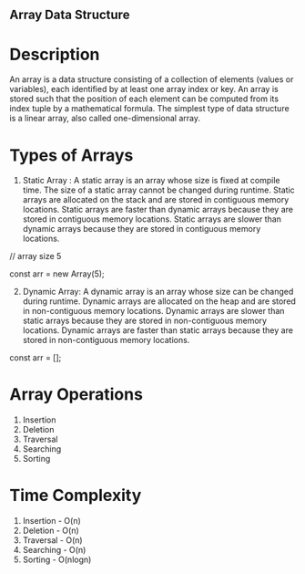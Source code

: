 ## Array Data Structure

# Description

An array is a data structure consisting of a collection of elements (values or variables), each identified by at least one array index or key. An array is stored such that the position of each element can be computed from its index tuple by a mathematical formula. The simplest type of data structure is a linear array, also called one-dimensional array.

# Types of Arrays

1. Static Array : A static array is an array whose size is fixed at compile time. The size of a static array cannot be changed during runtime. Static arrays are allocated on the stack and are stored in contiguous memory locations. Static arrays are faster than dynamic arrays because they are stored in contiguous memory locations. Static arrays are slower than dynamic arrays because they are stored in contiguous memory locations. 

// array size 5 

const arr = new Array(5);

2. Dynamic Array: A dynamic array is an array whose size can be changed during runtime. Dynamic arrays are allocated on the heap and are stored in non-contiguous memory locations. Dynamic arrays are slower than static arrays because they are stored in non-contiguous memory locations. Dynamic arrays are faster than static arrays because they are stored in non-contiguous memory locations.

const arr = [];

# Array Operations

1. Insertion
2. Deletion
3. Traversal
4. Searching
5. Sorting

# Time Complexity

1. Insertion - O(n)
2. Deletion - O(n)
3. Traversal - O(n)
4. Searching - O(n)
5. Sorting - O(nlogn)
